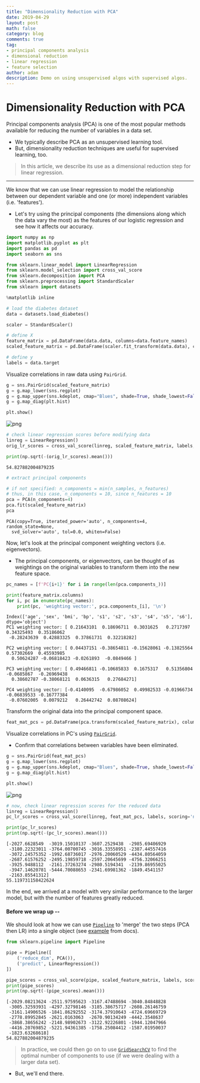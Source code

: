 ```yaml
---
title: "Dimensionality Reduction with PCA"
date: 2019-04-29
layout: post
math: false
category: blog
comments: true
tag:
- principal components analysis
- dimensional reduction
- linear regression
- feature selection
author: adam
description: Demo on using unsupervised algos with supervised algos.
---
```


# Dimensionality Reduction with PCA

Principal components analysis (PCA) is one of the most popular methods available for reducing the number of variables in a data set.
- We typically describe PCA as an unsupervised learning tool.
- But, dimensionality reduction techniques are useful for supervised learning, too.
> In this article, we describe its use as a dimensional reduction step for linear regression.
---

We know that we can use linear regression to model the relationship between our dependent variable and one (or more) independent variables (i.e. 'features').
- Let's try using the principal components (the dimensions along which the data vary the most) as the features of our logistic regression and see how it affects our accuracy.


```python
import numpy as np
import matplotlib.pyplot as plt
import pandas as pd
import seaborn as sns

from sklearn.linear_model import LinearRegression
from sklearn.model_selection import cross_val_score
from sklearn.decomposition import PCA
from sklearn.preprocessing import StandardScaler
from sklearn import datasets

%matplotlib inline
```


```python
# load the diabetes dataset
data = datasets.load_diabetes()
```


```python
scaler = StandardScaler()

# define X
feature_matrix = pd.DataFrame(data.data, columns=data.feature_names)
scaled_feature_matrix = pd.DataFrame(scaler.fit_transform(data.data), columns=data.feature_names)

# define y
labels = data.target
```

Visualize correlations in raw data using `PairGrid`.


```python
g = sns.PairGrid(scaled_feature_matrix)
g = g.map_lower(sns.regplot)
g = g.map_upper(sns.kdeplot, cmap="Blues", shade=True, shade_lowest=False)
g = g.map_diag(plt.hist)

plt.show()
```

![png](/assets/images/pca_regression/output_6_0.png)


```python
# check linear regression scores before modifying data
linreg = LinearRegression()
orig_lr_scores = cross_val_score(linreg, scaled_feature_matrix, labels, scoring='neg_mean_squared_error', cv=25)

print(np.sqrt(-(orig_lr_scores).mean()))
```

    54.827882004879235


```python
# extract principal components 

# if not specified: n_components = min(n_samples, n_features)
# thus, in this case, n_components = 10, since n_features = 10
pca = PCA(n_components=4)
pca.fit(scaled_feature_matrix)
pca
```

    PCA(copy=True, iterated_power='auto', n_components=4, random_state=None,
      svd_solver='auto', tol=0.0, whiten=False)


Now, let's look at the principal component weighting vectors (i.e. eigenvectors).
- The principal components, or eigenvectors, can be thought of as weightings on the original variables to transform them into the new feature space.


```python
pc_names = [f'PC{i+1}' for i in range(len(pca.components_))]
```


```python
print(feature_matrix.columns)
for i, pc in enumerate(pc_names):
    print(pc, 'weighting vector:', pca.components_[i], '\n')
```

    Index(['age', 'sex', 'bmi', 'bp', 's1', 's2', 's3', 's4', 's5', 's6'], dtype='object')
    PC1 weighting vector: [ 0.21643101  0.18696711  0.3031625   0.2717397   0.34325493  0.35186062
     -0.28243639  0.42883325  0.37861731  0.32218282] 
    
    PC2 weighting vector: [ 0.04437151 -0.38654811 -0.15628061 -0.13825564  0.57302669  0.45593985
      0.50624287 -0.06818423 -0.0261893  -0.0849466 ] 
    
    PC3 weighting vector: [ 0.49466811 -0.10685833  0.1675317   0.51356804 -0.0685867  -0.26969438
      0.38602787 -0.38068121  0.0636315   0.27684271] 
    
    PC4 weighting vector: [-0.4140095  -0.67986052  0.49982533 -0.01966734 -0.06839533 -0.16777384
     -0.07602005  0.0079212   0.26442742  0.08708624] 
    

Transform the original data into the principal component space.


```python
feat_mat_pcs = pd.DataFrame(pca.transform(scaled_feature_matrix), columns=pc_names)
```

Visualize correlations in PC's using [`PairGrid`](https://seaborn.pydata.org/generated/seaborn.PairGrid.html).
- Confirm that correlations between variables have been eliminated.


```python
g = sns.PairGrid(feat_mat_pcs)
g = g.map_lower(sns.regplot)
g = g.map_upper(sns.kdeplot, cmap="Blues", shade=True, shade_lowest=False)
g = g.map_diag(plt.hist)

plt.show()
```

![png](/assets/images/pca_regression/output_15_0.png)


```python
# now, check linear regression scores for the reduced data
linreg = LinearRegression()
pc_lr_scores = cross_val_score(linreg, feat_mat_pcs, labels, scoring='neg_mean_squared_error', cv=25)

print(pc_lr_scores)
print(np.sqrt(-(pc_lr_scores).mean()))
```

    [-2027.6628549  -3019.15010137 -3607.2529438  -2985.69406929
     -3180.22323011 -3764.00700745 -3016.33558951 -2387.44557416
     -3072.24575352 -1992.68736017 -2976.20060529 -4434.80564059
     -2687.61576252 -2495.19859718 -2597.20645699 -4756.32066251
     -3925.9488112  -2161.37263274 -2980.5194341  -2139.86955025
     -3947.14620781 -5444.70088653 -2341.69981362 -1849.4541157
     -2163.85541312]
    55.119731158422624


In the end, we arrived at a model with very similar performance to the larger model, but with the number of features greatly reduced.

#### Before we wrap up --
We should look at how we can use [`Pipeline`](https://scikit-learn.org/stable/modules/generated/sklearn.pipeline.Pipeline.html) to 'merge' the two steps (PCA then LR) into a single object (see [example](https://scikit-learn.org/0.18/auto_examples/plot_digits_pipe.html) from docs).


```python
from sklearn.pipeline import Pipeline

pipe = Pipeline([
    ('reduce_dim', PCA()),
    ('predict', LinearRegression())
])
```


```python
pipe_scores = cross_val_score(pipe, scaled_feature_matrix, labels, scoring='neg_mean_squared_error', cv=25)
print(pipe_scores)
print(np.sqrt(-(pipe_scores).mean()))
```

    [-2029.08213624 -2511.97595623 -3167.47488694 -3040.84848828
     -3005.32593931 -4297.32798146 -3185.38675717 -2608.26146759
     -3161.14906526 -1841.86292552 -3174.37910643 -4724.69669729
     -2778.89952845 -2621.0163063  -2670.90134249 -4442.3548637
     -3868.38656242 -2148.98902673 -3122.92226801 -1944.12047966
     -4416.20769852 -5221.94361385 -1758.25084412 -1587.01950037
     -1823.63268618]
    54.827882004879235


> In practice, we could then go on to use [`GridSearchCV`](https://scikit-learn.org/stable/modules/generated/sklearn.model_selection.GridSearchCV.html) to find the optimal number of components to use (if we were dealing with a larger data set). 
- But, we'll end there.
